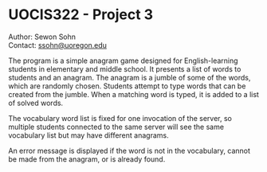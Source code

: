 # UOCIS322 - Project 3 #

Author: Sewon Sohn\
Contact: ssohn@uoregon.edu

The program is a simple anagram game designed for English-learning students in elementary and middle school. It presents a list of words to students and an anagram. The anagram is a jumble of some of the words, which are randomly chosen. Students attempt to type words that can be created from the jumble. When a matching word is typed, it is added to a list of solved words.

The vocabulary word list is fixed for one invocation of the server, so multiple students connected to the same server will see the same vocabulary list but may have different anagrams.

An error message is displayed if the word is not in the vocabulary, cannot be made from the anagram, or is already found. 
